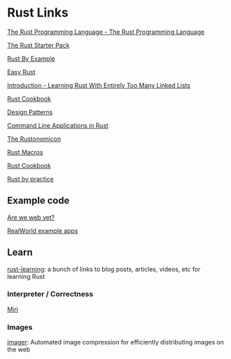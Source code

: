 # Rust Links

[The Rust Programming Language - The Rust Programming Language](https://doc.rust-lang.org/book/title-page.html)

[The Rust Starter Pack](https://opheron.github.io/rust-starter-pack/)

[Rust By Example](https://doc.rust-lang.org/rust-by-example/index.html)

[Easy Rust]( https://fongyoong.github.io/easy_rust/Chapter_1.html )

[Introduction - Learning Rust With Entirely Too Many Linked Lists](https://rust-unofficial.github.io/too-many-lists/index.html)

[Rust Cookbook](https://rust-lang-nursery.github.io/rust-cookbook/intro.html)

[Design Patterns]( https://rust-unofficial.github.io/patterns/intro.html ) 

[Command Line Applications in Rust](https://rust-cli.github.io/book/index.html)

[The Rustonomicon](https://doc.rust-lang.org/nomicon/intro.html)

[Rust Macros]( https://veykril.github.io/tlborm/ )

[Rust Cookbook]( https://rust-lang-nursery.github.io/rust-cookbook/ )

[Rust by practice]( https://practice.rs/why-exercise.html )



## Example code

[Are we web yet?]( https://www.arewewebyet.org/ )

[RealWorld example apps]( https://github.com/gothinkster/realworld  )

[]( https://www.lpalmieri.com/posts/2020-05-24-zero-to-production-0-foreword/ )


## Learn

[rust-learning]( https://github.com/ctjhoa/rust-learning ): a bunch of links to blog posts, articles, videos, etc for learning Rust


### Interpreter / Correctness

[Miri]( https://github.com/rust-lang/miri )


### Images

[imager]( https://github.com/imager-io/imager ): Automated image compression for efficiently distributing images on the web





